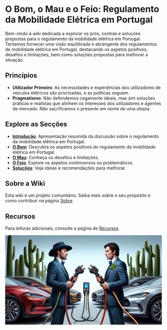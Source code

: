 # O Bom, o Mau e o Feio: Regulamento da Mobilidade Elétrica em Portugal

Bem-vindo à wiki dedicada a explorar os prós, contras e soluções propostas para o regulamento da mobilidade elétrica em Portugal. 
Tentamos fornecer uma visão equilibrada e abrangente dos regulamentos de mobilidade elétrica em Portugal, destacando os aspetos positivos, desafios e limitações, bem como soluções propostas para melhorar a situação.


## Princípios

- **Utilizador Primeiro**: As necessidades e experiências dos utilizadores de veículos elétricos são priorizadas, e as políticas seguem.
- **Pragmatismo**: Não defendemos cegamente ideais, mas sim soluções práticas e realistas que alinhem os interesses dos utilizadores e agentes de mercado. Não sacrificamos o presente em nome de uma utopia.


## Explore as Secções
- **[Introdução](index.md)**: Apresentação resumida da discussão sobre o regulamento da mobilidade elétrica em Portugal.
- **[O Bom](o-bom/introducao.md)**: Descubra os aspetos positivos do regulamento da mobilidade elétrica em Portugal.
- **[O Mau](o-mau/introducao.md)**: Conheça os desafios e limitações.
- **[O Feio](o-feio/introducao.md)**: Explore os aspetos controversos ou problemáticos.
- **[Soluções](solucoes/introducao.md)**: Veja ideias e recomendações para melhorar.


## Sobre a Wiki

Esta wiki é um projeto comunitário. Saiba mais sobre o seu propósito e como contribuir na página [Sobre](sobre.md).

## Recursos

Para leituras adicionais, consulte a página de [Recursos](recursos.md).

![Regulamento da Mobilidade Elétrica](assets/wide.jpg)
